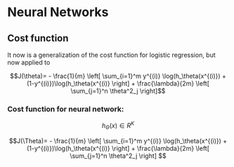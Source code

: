 # Neural Networks

## Cost function

It now is a generalization of the cost function for logistic regression, but now applied to
```math
J(\theta)= - \frac{1}{m}  \left[ \sum_{i=1}^m y^{(i)} \log(h_\theta(x^{(i)}) + (1-y^{(i)})\log(h_\theta(x^{(i)}  \right] + \frac{\lambda}{2m} \left[ \sum_{j=1}^n \theta^2_j \right]
```


### Cost function for neural network:
```math
h_\Theta(x) \in R^K 
```
```math
J(\Theta)= - \frac{1}{m}  \left[ \sum_{i=1}^m y^{(i)} \log(h_\theta(x^{(i)}) + (1-y^{(i)})\log(h_\theta(x^{(i)}  \right] + \frac{\lambda}{2m} \left[ \sum_{j=1}^n \theta^2_j \right]

```
